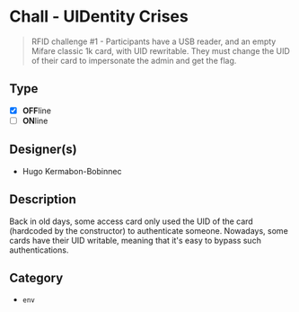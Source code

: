 # Chall - UIDentity Crises

> RFID challenge #1 - Participants have a USB reader, and an empty Mifare classic 1k card, with UID rewritable. They must change the UID of their card to impersonate the admin and get the flag.

## Type

- [X] **OFF**line
- [ ] **ON**line

## Designer(s)

- Hugo Kermabon-Bobinnec

## Description

Back in old days, some access card only used the UID of the card (hardcoded by the constructor) to authenticate someone. Nowadays, some cards have their UID writable, meaning that it's easy to bypass such authentications.

## Category

- `env`
